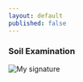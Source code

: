 ```yaml
---
layout: default
published: false
---
```


### Soil Examination

![My signature](http://www.lysdev.com/static/special/SIG.jpg)